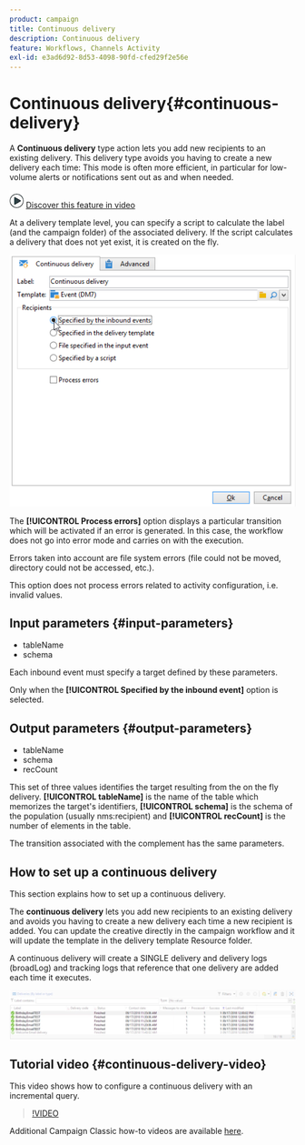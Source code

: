 ```yaml
---
product: campaign
title: Continuous delivery
description: Continuous delivery
feature: Workflows, Channels Activity
exl-id: e3ad6d92-8d53-4098-90fd-cfed29f2e56e
---
```

# Continuous delivery{#continuous-delivery}



A **Continuous delivery** type action lets you add new recipients to an existing delivery. This delivery type avoids you having to create a new delivery each time: This mode is often more efficient, in particular for low-volume alerts or notifications sent out as and when needed.

![](assets/do-not-localize/how-to-video.png) [Discover this feature in video](#continuous-delivery-video)

At a delivery template level, you can specify a script to calculate the label (and the campaign folder) of the associated delivery. If the script calculates a delivery that does not yet exist, it is created on the fly.

![](assets/edit_diffusion_fil.png)

The **[!UICONTROL Process errors]** option displays a particular transition which will be activated if an error is generated. In this case, the workflow does not go into error mode and carries on with the execution.

Errors taken into account are file system errors (file could not be moved, directory could not be accessed, etc.).

This option does not process errors related to activity configuration, i.e. invalid values.

## Input parameters {#input-parameters}

* tableName
* schema

Each inbound event must specify a target defined by these parameters.

Only when the **[!UICONTROL Specified by the inbound event]** option is selected.

## Output parameters {#output-parameters}

* tableName
* schema
* recCount

This set of three values identifies the target resulting from the on the fly delivery. **[!UICONTROL tableName]** is the name of the table which memorizes the target's identifiers, **[!UICONTROL schema]** is the schema of the population (usually nms:recipient) and **[!UICONTROL recCount]** is the number of elements in the table.

The transition associated with the complement has the same parameters.

## How to set up a continuous delivery

This section explains how to set up a continuous delivery.

The **continuous delivery** lets you add new recipients to an existing delivery and avoids you having to create a new delivery each time a new recipient is added. You can update the creative directly in the campaign workflow and it will update the template in the delivery template Resource folder.  
  
A continuous delivery will create a SINGLE delivery and delivery logs (broadLog) and tracking logs that reference that one delivery are added each time it executes.

![Continuous Delivery](assets/delivery_continuous.jpg)

## Tutorial video {#continuous-delivery-video}

This video shows how to configure a continuous delivery with an incremental query.

>[!VIDEO](https://video.tv.adobe.com/v/25039?quality=12)

Additional Campaign Classic how-to videos are available [here](https://experienceleague.adobe.com/docs/campaign-classic-learn/tutorials/overview.html).
